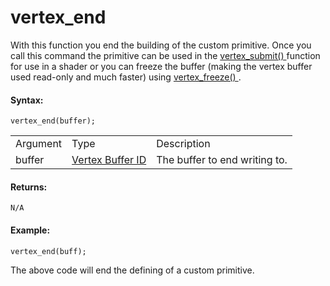 # vertex_end

With this function you end the building of the custom primitive. Once
you call this command the primitive can be used in the [ vertex_submit()
](vertex_submit) function for use in a shader or you can freeze the
buffer (making the vertex buffer used read-only and much faster) using [
vertex_freeze() ](vertex_freeze) .

#### Syntax:

``` gml
vertex_end(buffer);
```

|          |                                                                                                                   |                               |
|----------|-------------------------------------------------------------------------------------------------------------------|-------------------------------|
| Argument | Type                                                                                                              | Description                   |
| buffer   |  [Vertex Buffer ID](../../../../../GameMaker_Language/GML_Reference/Drawing/Primitives/vertex_create_buffer)  | The buffer to end writing to. |

#### Returns:

``` gml
N/A
```

#### Example:

``` gml
vertex_end(buff);
```

The above code will end the defining of a custom primitive.
